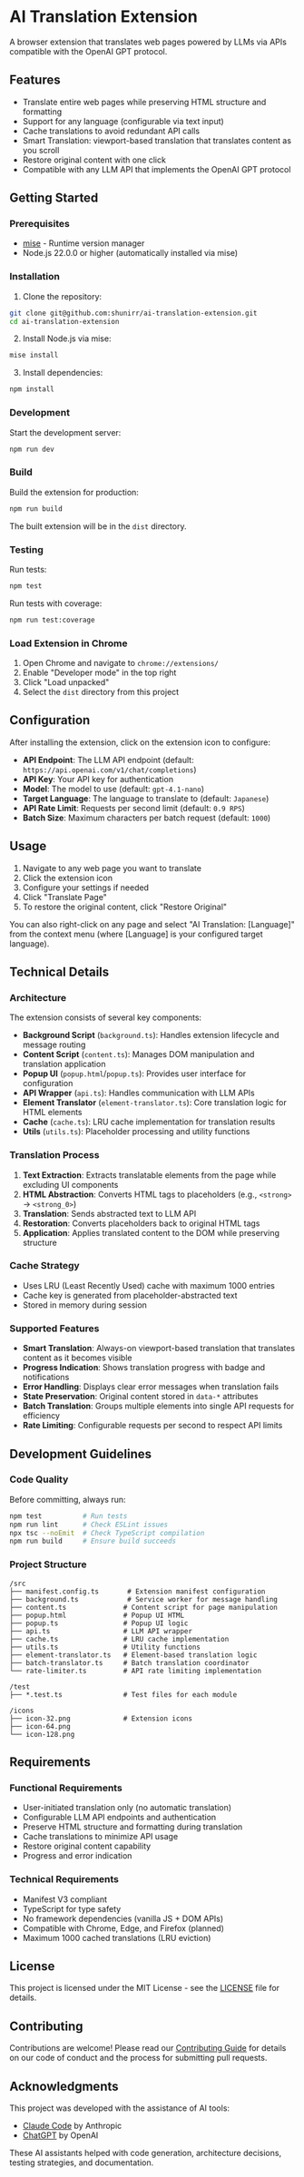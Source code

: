 # AI Translation Extension

A browser extension that translates web pages powered by LLMs via APIs compatible with the OpenAI GPT protocol.

## Features

- Translate entire web pages while preserving HTML structure and formatting
- Support for any language (configurable via text input)
- Cache translations to avoid redundant API calls
- Smart Translation: viewport-based translation that translates content as you scroll
- Restore original content with one click
- Compatible with any LLM API that implements the OpenAI GPT protocol

## Getting Started

### Prerequisites

- [mise](https://mise.jdx.dev/) - Runtime version manager
- Node.js 22.0.0 or higher (automatically installed via mise)

### Installation

1. Clone the repository:
```bash
git clone git@github.com:shunirr/ai-translation-extension.git
cd ai-translation-extension
```

2. Install Node.js via mise:
```bash
mise install
```

3. Install dependencies:
```bash
npm install
```

### Development

Start the development server:
```bash
npm run dev
```

### Build

Build the extension for production:
```bash
npm run build
```

The built extension will be in the `dist` directory.

### Testing

Run tests:
```bash
npm test
```

Run tests with coverage:
```bash
npm run test:coverage
```

### Load Extension in Chrome

1. Open Chrome and navigate to `chrome://extensions/`
2. Enable "Developer mode" in the top right
3. Click "Load unpacked"
4. Select the `dist` directory from this project

## Configuration

After installing the extension, click on the extension icon to configure:

- **API Endpoint**: The LLM API endpoint (default: `https://api.openai.com/v1/chat/completions`)
- **API Key**: Your API key for authentication
- **Model**: The model to use (default: `gpt-4.1-nano`)
- **Target Language**: The language to translate to (default: `Japanese`)
- **API Rate Limit**: Requests per second limit (default: `0.9 RPS`)
- **Batch Size**: Maximum characters per batch request (default: `1000`)

## Usage

1. Navigate to any web page you want to translate
2. Click the extension icon
3. Configure your settings if needed
4. Click "Translate Page"
5. To restore the original content, click "Restore Original"

You can also right-click on any page and select "AI Translation: [Language]" from the context menu (where [Language] is your configured target language).

## Technical Details

### Architecture

The extension consists of several key components:

- **Background Script** (`background.ts`): Handles extension lifecycle and message routing
- **Content Script** (`content.ts`): Manages DOM manipulation and translation application
- **Popup UI** (`popup.html`/`popup.ts`): Provides user interface for configuration
- **API Wrapper** (`api.ts`): Handles communication with LLM APIs
- **Element Translator** (`element-translator.ts`): Core translation logic for HTML elements
- **Cache** (`cache.ts`): LRU cache implementation for translation results
- **Utils** (`utils.ts`): Placeholder processing and utility functions

### Translation Process

1. **Text Extraction**: Extracts translatable elements from the page while excluding UI components
2. **HTML Abstraction**: Converts HTML tags to placeholders (e.g., `<strong>` → `<strong_0>`)
3. **Translation**: Sends abstracted text to LLM API
4. **Restoration**: Converts placeholders back to original HTML tags
5. **Application**: Applies translated content to the DOM while preserving structure

### Cache Strategy

- Uses LRU (Least Recently Used) cache with maximum 1000 entries
- Cache key is generated from placeholder-abstracted text
- Stored in memory during session

### Supported Features

- **Smart Translation**: Always-on viewport-based translation that translates content as it becomes visible
- **Progress Indication**: Shows translation progress with badge and notifications
- **Error Handling**: Displays clear error messages when translation fails
- **State Preservation**: Original content stored in `data-*` attributes
- **Batch Translation**: Groups multiple elements into single API requests for efficiency
- **Rate Limiting**: Configurable requests per second to respect API limits

## Development Guidelines

### Code Quality

Before committing, always run:
```bash
npm test          # Run tests
npm run lint      # Check ESLint issues
npx tsc --noEmit  # Check TypeScript compilation
npm run build     # Ensure build succeeds
```

### Project Structure

```
/src
├── manifest.config.ts       # Extension manifest configuration
├── background.ts            # Service worker for message handling
├── content.ts              # Content script for page manipulation
├── popup.html              # Popup UI HTML
├── popup.ts                # Popup UI logic
├── api.ts                  # LLM API wrapper
├── cache.ts                # LRU cache implementation
├── utils.ts                # Utility functions
├── element-translator.ts   # Element-based translation logic
├── batch-translator.ts     # Batch translation coordinator
└── rate-limiter.ts         # API rate limiting implementation

/test
├── *.test.ts               # Test files for each module

/icons
├── icon-32.png             # Extension icons
├── icon-64.png
└── icon-128.png
```

## Requirements

### Functional Requirements

- User-initiated translation only (no automatic translation)
- Configurable LLM API endpoints and authentication
- Preserve HTML structure and formatting during translation
- Cache translations to minimize API usage
- Restore original content capability
- Progress and error indication

### Technical Requirements

- Manifest V3 compliant
- TypeScript for type safety
- No framework dependencies (vanilla JS + DOM APIs)
- Compatible with Chrome, Edge, and Firefox (planned)
- Maximum 1000 cached translations (LRU eviction)

## License

This project is licensed under the MIT License - see the [LICENSE](LICENSE) file for details.

## Contributing

Contributions are welcome! Please read our [Contributing Guide](CONTRIBUTING.md) for details on our code of conduct and the process for submitting pull requests.

## Acknowledgments

This project was developed with the assistance of AI tools:
- [Claude Code](https://claude.ai/code) by Anthropic
- [ChatGPT](https://chat.openai.com) by OpenAI

These AI assistants helped with code generation, architecture decisions, testing strategies, and documentation.
